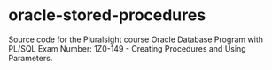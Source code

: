 # oracle-stored-procedures
Source code for the Pluralsight course Oracle Database Program with PL/SQL Exam Number: 1Z0-149 - Creating Procedures and Using Parameters.
